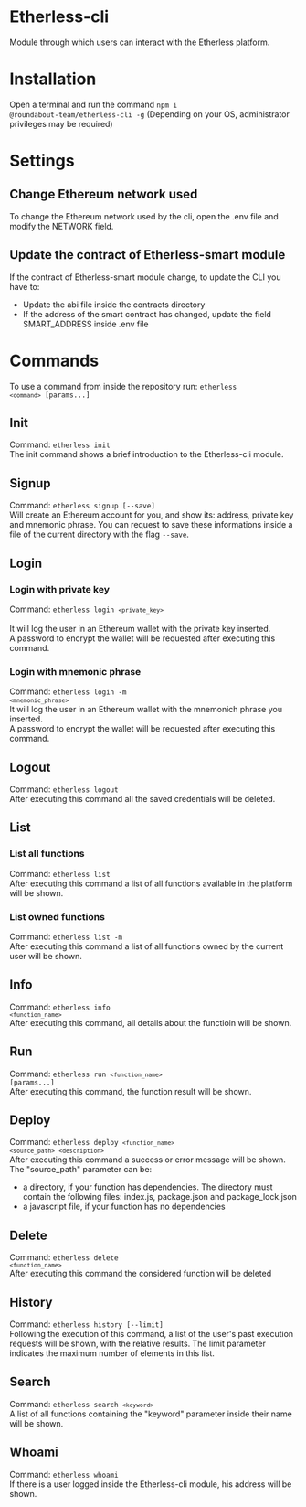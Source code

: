 # Etherless-cli
Module through which users can interact with the Etherless platform.

# Installation 
Open a terminal and run the command <code>npm i @roundabout-team/etherless-cli -g</code> (Depending on your OS, administrator privileges may be required)

# Settings 
## Change Ethereum network used 
To change the Ethereum network used by the cli, open the .env file and modify the NETWORK field. 

## Update the contract of Etherless-smart module 
If the contract of Etherless-smart module change, to update the CLI you have to: 
 - Update the abi file inside the contracts directory 
 - If the address of the smart contract has changed, update the field SMART_ADDRESS inside .env file

# Commands 
To use a command from inside the repository run: <code>etherless `<command>` [params...]</code>

## Init 
Command: <code>etherless init</code> <br/> 
The init command shows a brief introduction to the Etherless-cli module. 

## Signup 
Command: <code>etherless signup [--save]</code> <br/> 
Will create an Ethereum account for you, and show its: address, private key and mnemonic phrase. You can request to save these informations inside a file of the current directory with the flag <code>--save</code>.

## Login 
### Login with private key 
Command: <code>etherless login `<private_key>` </code> <br />
It will log the user in an Ethereum wallet with the private key inserted. <br>
A password to encrypt the wallet will be requested after executing this command.
### Login with mnemonic phrase 
Command: <code>etherless login -m `<mnemonic_phrase>` </code> <br />
It will log the user in an Ethereum wallet with the mnemonich phrase you inserted. <br>
A password to encrypt the wallet will be requested after executing this command.

## Logout 
Command: <code>etherless logout</code> <br />
After executing this command all the saved credentials will be deleted. 

## List 
### List all functions
Command: <code>etherless list</code> <br />
After executing this command a list of all functions available in the platform will be shown.
### List owned functions 
Command: <code>etherless list -m</code> <br />
After executing this command a list of all functions owned by the current user will be shown.
  
## Info 
Command: <code>etherless info `<function_name>`</code> <br />
After executing this command, all details about the functioin will be shown. 
  
## Run 
Command: <code>etherless run `<function_name>` [params...]</code> <br />
After executing this command, the function result will be shown. 
  
## Deploy 
Command: <code>etherless deploy `<function_name>` `<source_path>` `<description>`</code> <br />
After executing this command a success or error message will be shown. The "source_path" parameter can be:
 - a directory, if your function has dependencies. The directory must contain the following files: index.js, package.json and package_lock.json
 - a javascript file, if your function has no dependencies
  
## Delete 
Command: <code>etherless delete `<function_name>`</code> <br />
After executing this command the considered function will be deleted 

## History 
Command: <code>etherless history [--limit]</code> <br />
Following the execution of this command, a list of the user's past execution requests will be shown, with the relative results. The limit parameter indicates the maximum number of elements in this list.

## Search 
Command: <code>etherless search `<keyword>` </code> <br />
A list of all functions containing the "keyword" parameter inside their name will be shown. 

## Whoami 
Command: <code>etherless whoami</code> <br />
If there is a user logged inside the Etherless-cli module, his address will be shown. 
